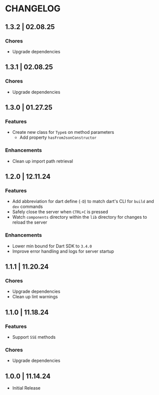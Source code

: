 # CHANGELOG

## 1.3.2 | 02.08.25

### Chores

- Upgrade dependencies

## 1.3.1 | 02.08.25

### Chores

- Upgrade dependencies

## 1.3.0 | 01.27.25

### Features

- Create new class for `Type`s on method parameters
  - Add property `hasFromJsonConstructor`

### Enhancements

- Clean up import path retrieval

## 1.2.0 | 12.11.24

### Features

- Add abbreviation for dart define (`-D`) to match dart's CLI for `build` and `dev` commands
- Safely close the server when `CTRL+C` is pressed
- Watch `components` directory within the `lib` directory for changes to reload the server

### Enhancements

- Lower min bound for Dart SDK to `3.4.0`
- Improve error handling and logs for server startup

## 1.1.1 | 11.20.24

### Chores

- Upgrade dependencies
- Clean up lint warnings

## 1.1.0 | 11.18.24

### Features

- Support `SSE` methods

### Chores

- Upgrade dependencies

## 1.0.0 | 11.14.24

- Initial Release
